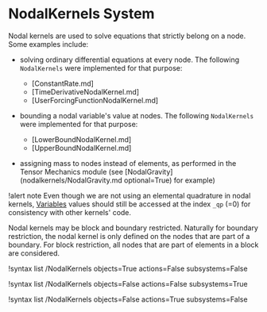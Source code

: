# NodalKernels System

Nodal kernels are used to solve equations that strictly belong on a node.
Some examples include:

- solving ordinary differential equations at every node. The following `NodalKernels` were implemented for that purpose:
  - [ConstantRate.md]
  - [TimeDerivativeNodalKernel.md]
  - [UserForcingFunctionNodalKernel.md]

- bounding a nodal variable's value at nodes. The following `NodalKernels` were implemented for that purpose:
  - [LowerBoundNodalKernel.md]
  - [UpperBoundNodalKernel.md]

- assigning mass to nodes instead of elements, as performed in the Tensor Mechanics module
  (see [NodalGravity](nodalkernels/NodalGravity.md optional=True) for example)


!alert note
Even though we are not using an elemental quadrature in nodal kernels, [Variables](syntax/Variables/index.md) values
should still be accessed at the index `_qp` (=0) for consistency with other kernels' code.

Nodal kernels may be block and boundary restricted. Naturally for boundary restriction, the nodal kernel is only defined on the
nodes that are part of a boundary. For block restriction, all nodes that are part of elements in a block are considered.

!syntax list /NodalKernels objects=True actions=False subsystems=False

!syntax list /NodalKernels objects=False actions=False subsystems=True

!syntax list /NodalKernels objects=False actions=True subsystems=False
